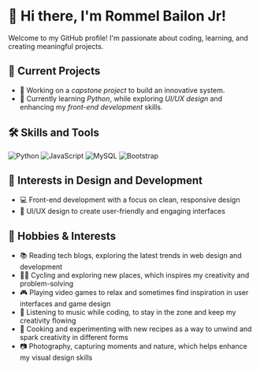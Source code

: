 
# 👋 Hi there, I'm Rommel Bailon Jr!
Welcome to my GitHub profile! I'm passionate about coding, learning, and creating meaningful projects.

## 🚀 Current Projects
- 🔧 Working on a *capstone project* to build an innovative system.
- 🌱 Currently learning *Python*, while exploring *UI/UX design* and enhancing my *front-end development* skills.

## 🛠️ Skills and Tools
![Python](https://img.shields.io/badge/Python-3776AB?style=for-the-badge&logo=python&logoColor=white)
![JavaScript](https://img.shields.io/badge/JavaScript-F7DF1E?style=for-the-badge&logo=javascript&logoColor=black)
![MySQL](https://img.shields.io/badge/MySQL-4479A1?style=for-the-badge&logo=mysql&logoColor=white)
![Bootstrap](https://img.shields.io/badge/Bootstrap-7952B3?style=for-the-badge&logo=bootstrap&logoColor=white)

## 🎨 Interests in Design and Development
- 💻 Front-end development with a focus on clean, responsive design
- 🎨 UI/UX design to create user-friendly and engaging interfaces

## 🎯 Hobbies & Interests
- 📚 Reading tech blogs, exploring the latest trends in web design and development
- 🚴‍♂️ Cycling and exploring new places, which inspires my creativity and problem-solving
- 🎮 Playing video games to relax and sometimes find inspiration in user interfaces and game design
- 🎵 Listening to music while coding, to stay in the zone and keep my creativity flowing
- 🍳 Cooking and experimenting with new recipes as a way to unwind and spark creativity in different forms
- 📷 Photography, capturing moments and nature, which helps enhance my visual design skills
